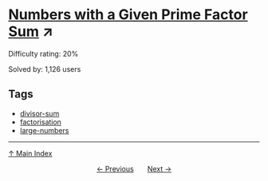 # [Numbers with a Given Prime Factor Sum](https://projecteuler.net/problem=618) ↗️

Difficulty rating: 20%

Solved by: 1,126 users
## Tags

- [divisor-sum](../tags/divisor-sum.md)
- [factorisation](../tags/factorisation.md)
- [large-numbers](../tags/large-numbers.md)



---

[↑ Main Index](../README.md)


<div align=center><a href='617.md'>← Previous</a> &nbsp;&nbsp; &nbsp;&nbsp;  <a href='619.md'>Next →</a></div>
